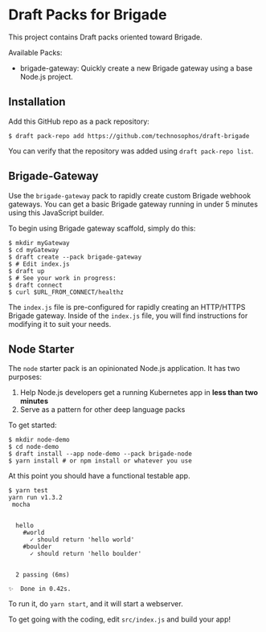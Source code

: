 # Draft Packs for Brigade

This project contains Draft packs oriented toward Brigade.

Available Packs:

- brigade-gateway: Quickly create a new Brigade gateway using a base Node.js project.

## Installation

Add this GitHub repo as a pack repository:

```console
$ draft pack-repo add https://github.com/technosophos/draft-brigade
```

You can verify that the repository was added using `draft pack-repo list`.

## Brigade-Gateway

Use the `brigade-gateway` pack to rapidly create custom Brigade webhook gateways. You can get a basic Brigade gateway running in under 5 minutes using this JavaScript builder.

To begin using Brigade gateway scaffold, simply do this:

```console
$ mkdir myGateway
$ cd myGateway
$ draft create --pack brigade-gateway
$ # Edit index.js
$ draft up
$ # See your work in progress:
$ draft connect
$ curl $URL_FROM_CONNECT/healthz
```

The `index.js` file is pre-configured for rapidly creating an HTTP/HTTPS Brigade gateway. Inside of the `index.js` file, you will find instructions for modifying it to suit your needs.

## Node Starter

The `node` starter pack is an opinionated Node.js application. It has two purposes:

1. Help Node.js developers get a running Kubernetes app in **less than two minutes**
2. Serve as a pattern for other deep language packs

To get started:

```
$ mkdir node-demo
$ cd node-demo
$ draft install --app node-demo --pack brigade-node
$ yarn install # or npm install or whatever you use
```

At this point you should have a functional testable app.

```console
$ yarn test
yarn run v1.3.2
 mocha


  hello
    #world
      ✓ should return 'hello world'
    #boulder
      ✓ should return 'hello boulder'


  2 passing (6ms)

✨  Done in 0.42s.
```

To run it, do `yarn start`, and it will start a webserver.

To get going with the coding, edit `src/index.js` and build your app!

